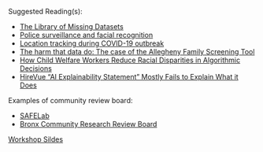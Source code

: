 Suggested Reading(s):
- [The Library of Missing Datasets](https://mimionuoha.com/the-library-of-missing-datasets)
- [Police surveillance and facial recognition](https://www.brookings.edu/articles/police-surveillance-and-facial-recognition-why-data-privacy-is-an-imperative-for-communities-of-color/)
- [Location tracking during COVID-19 outbreak](https://www.pewresearch.org/short-reads/2020/05/04/how-americans-see-digital-privacy-issues-amid-the-covid-19-outbreak/)
- [The harm that data do: The case of the Allegheny Family Screening Tool](https://medium.com/@neilballantyne/the-harm-that-data-do-the-case-of-the-allegheny-family-screening-tool-5f9fca22e0b2)
- [How Child Welfare Workers Reduce Racial Disparities in Algorithmic Decisions](https://dl.acm.org/doi/fullHtml/10.1145/3491102.3501831)
- [HireVue “AI Explainability Statement” Mostly Fails to Explain What it Does](https://cdt.org/insights/hirevue-ai-explainability-statement-mostly-fails-to-explain-what-it-does/)

Examples of community review board:
- [SAFELab](https://www.asc.upenn.edu/research/centers/safe-lab/about)
- [Bronx Community Research Review Board](https://bxcrrb.org/)

[Workshop Sildes](https://github.com/sicss-cmu/2025-materials/blob/main/Data%20Literacies%20%26%20Ethics/SICSS%202025%20-%20Data%20literatcies%20and%20ethics.pdf)
